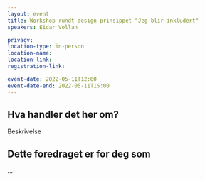 ```yaml
---
layout: event
title: Workshop rundt design-prinsippet "Jeg blir inkludert"
speakers: Eidar Vollan

privacy: 
location-type: in-person
location-name:
location-link:
registration-link:

event-date: 2022-05-11T12:00
event-date-end: 2022-05-11T15:00
---
```

## Hva handler det her om?
Beskrivelse

## Dette foredraget er for deg som
...
